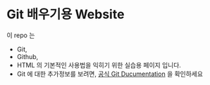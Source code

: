 # Git 배우기용 Website

이 repo 는
* Git,
* Github,
* HTML
의 기본적인 사용법을 익히기 위한 실습용 페이지 입니다.
* Git 에 대한 추가정보를 보려면,
[공식 Git Ducumentation](https://git-scm.com) 을 확인하세요